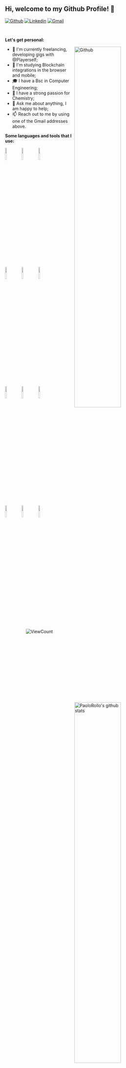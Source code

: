 <!-- Your title -->
## Hi, welcome to my Github Profile! 🚀 

<!-- Your badges
You can use the website to generate badges: https://shields.io/
-->

[![Github](https://img.shields.io/badge/-Github-000?style=flat&logo=Github&logoColor=white)](https://github.com/PaoloRollo)
[![Linkedin](https://img.shields.io/badge/-LinkedIn-blue?style=flat&logo=Linkedin&logoColor=white)](https://www.linkedin.com/in/paolo-rollo-a1a786173/)
[![Gmail](https://img.shields.io/badge/-Gmail-c14438?style=flat&logo=Gmail&logoColor=white)](mailto:paolo.rollo1997@gmail.com)

&nbsp;

<!-- Talking about you -->
**Let's get personal:**

<!-- Any image aligned to the right. Beware the width -->
<img width="55%" align="right" alt="Github" src="https://raw.githubusercontent.com/paolorollo/paolorollo/main/myself.jpg" />

- 🚀 I'm currently freelancing, developing gigs with @Playerself;
- 🤯 I'm studying Blockchain integrations in the browser and mobile; 
- 🎓 I have a Bsc in Computer Engineering;
- 🧪 I have a strong passion for Chemistry;
- 💬 Ask me about anything, I am happy to help;
- 📫 Reach out to me by using one of the Gmail addresses above.

**Some languages and tools that I use:** 

<!-- Your github readme stats
You can use this api: https://github.com/anuraghazra/github-readme-stats
-->
<p>
  <a href="https://github.com/PaoloRollo">
    <img width="55%" align="right" alt="PaoloRollo's github stats" src="https://github-readme-stats.vercel.app/api?username=PaoloRollo&show_icons=true&hide_border=true" />
  </a>

  <!-- Your languages and tools. Be careful with the alignment. 
  You can use this sites to get logos: https://www.vectorlogo.zone or https://simpleicons.org/
  -->
  <code><img width="10%" src="https://www.vectorlogo.zone/logos/golang/golang-ar21.svg"></code>
  <code><img width="10%" src="https://www.vectorlogo.zone/logos/python/python-ar21.svg"></code>
  <code><img width="10%" src="https://www.vectorlogo.zone/logos/javascript/javascript-ar21.svg"></code>
  <br />
  <code><img width="10%" src="https://www.vectorlogo.zone/logos/docker/docker-ar21.svg"></code>
  <code><img width="10%" src="https://www.vectorlogo.zone/logos/gitlab/gitlab-ar21.svg"></code>
  <code><img width="10%" src="https://www.vectorlogo.zone/logos/json/json-ar21.svg"></code>
  <br />
  <code><img width="10%" src="https://www.vectorlogo.zone/logos/postgresql/postgresql-ar21.svg"></code>
  <code><img width="10%" src="https://www.vectorlogo.zone/logos/mongodb/mongodb-ar21.svg"></code>
  <code><img width="10%" src="https://www.vectorlogo.zone/logos/redis/redis-ar21.svg"></code>
  <br />
  <code><img width="10%" src="https://www.vectorlogo.zone/logos/git-scm/git-scm-ar21.svg"></code>
  <code><img width="10%" src="https://www.vectorlogo.zone/logos/yaml/yaml-ar21.svg"></code>
  <code><img width="10%" src="https://www.vectorlogo.zone/logos/gnu_bash/gnu_bash-ar21.svg"></code>
</p>

<!-- Your hits or visitors
site: http://hits.dwyl.com or https://visitor-badge.glitch.me
Both apis are in trouble due to the number of requests, if you know any other to register visitors, great
-->
<p align="center">
  <img alt="ViewCount" src="https://views.whatilearened.today/views/github/paolorollo/paolorollo.svg" />
</p>

<!-- This readme was created by Murillo Comino - https://github.com/onimur -->
